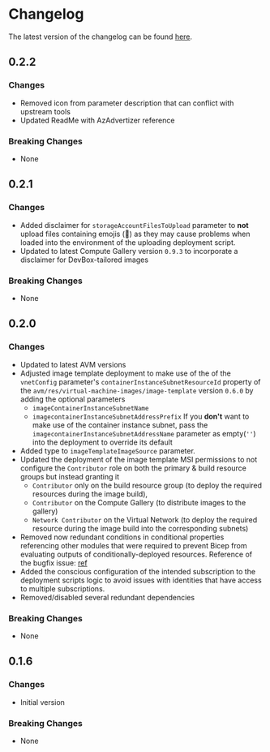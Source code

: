 # Changelog

The latest version of the changelog can be found [here](https://github.com/Azure/bicep-registry-modules/blob/main/avm/ptn/virtual-machine-images/azure-image-builder/CHANGELOG.md).

## 0.2.2

### Changes

- Removed icon from parameter description that can conflict with upstream tools
- Updated ReadMe with AzAdvertizer reference

### Breaking Changes

- None

## 0.2.1

### Changes

- Added disclaimer for `storageAccountFilesToUpload` parameter to **not** upload files containing emojis (🍪) as they may cause problems when loaded into the environment of the uploading deployment script.
- Updated to latest Compute Gallery version `0.9.3` to incorporate a disclaimer for DevBox-tailored images

### Breaking Changes

- None

## 0.2.0

### Changes

- Updated to latest AVM versions
- Adjusted image template deployment to make use of the of the `vnetConfig` parameter's `containerInstanceSubnetResourceId` property of the `avm/res/virtual-machine-images/image-template` version `0.6.0` by adding the optional parameters
  - `imageContainerInstanceSubnetName`
  - `imagecontainerInstanceSubnetAddressPrefix`
  If you **don't** want to make use of the container instance subnet, pass the `imagecontainerInstanceSubnetAddressName` parameter as empty(`''`) into the deployment to override its default
- Added type to `imageTemplateImageSource` parameter.
- Updated the deployment of the image template MSI permissions to not configure the `Contributor` role on both the primary & build resource groups but instead granting it
  - `Contributor` only on the build resource group (to deploy the required resources during the image build),
  - `Contributor` on the Compute Gallery (to distribute images to the gallery)
  - `Network Contributor` on the Virtual Network (to deploy the required resource during the image build into the corresponding subnets)
- Removed now redundant conditions in conditional properties referencing other modules that were required to prevent Bicep from evaluating outputs of conditionally-deployed resources. Reference of the bugfix issue: [ref](https://github.com/Azure/bicep/issues/2371)
- Added the conscious configuration of the intended subscription to the deployment scripts logic to avoid issues with identities that have access to multiple subscriptions.
- Removed/disabled several redundant dependencies

### Breaking Changes

- None

## 0.1.6

### Changes

- Initial version

### Breaking Changes

- None
